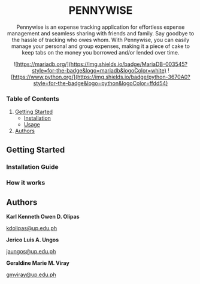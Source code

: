 <h1 align="center"> PENNYWISE </h1>

<p align="center">Pennywise is an expense tracking application for effortless expense management and seamless sharing with friends and family. Say goodbye to the hassle of tracking who owes whom. With Pennywise, you can easily manage your personal and group expenses, making it a piece of cake to keep tabs on the money you borrowed and/or lended over time.</p>

<div align="center">

![https://mariadb.org/](https://img.shields.io/badge/MariaDB-003545?style=for-the-badge&logo=mariadb&logoColor=white)
![https://www.python.org/](https://img.shields.io/badge/python-3670A0?style=for-the-badge&logo=python&logoColor=ffdd54)

</div>

### Table of Contents
1. [Getting Started](#getting-started)
    - [Installation](#installation-guide)
    - [Usage](#instruction-guide)
2. [Authors](#authors)

## Getting Started <a name='getting-started'></a>

### Installation Guide <a name='installation-guide'></a>

### How it works <a name='instruction-guide'></a>

## Authors <a name='authors'></a>

**Karl Kenneth Owen D. Olipas**

kdolipas@up.edu.ph

**Jerico Luis A. Ungos**

jaungos@up.edu.ph

**Geraldine Marie M. Viray**

gmviray@up.edu.ph